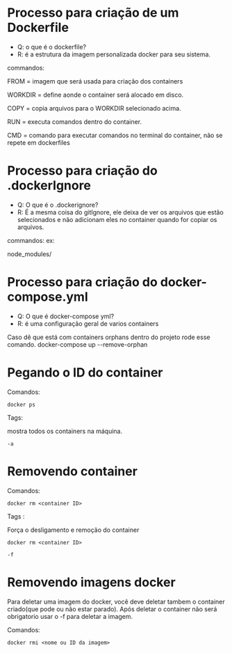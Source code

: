 # Processo para criação de um Dockerfile

- Q: o que é o dockerfile?
- R: é a estrutura da imagem personalizada docker para seu sistema.

commandos:

FROM = imagem que será usada para criação dos containers

WORKDIR = define aonde o container será alocado em disco.

COPY = copia arquivos para o WORKDIR selecionado acima.

RUN = executa comandos dentro do container.

CMD = comando para executar comandos no terminal do container, não se repete em dockerfiles

# Processo para criação do .dockerIgnore

- Q: O que é o .dockerignore?
- R: É a mesma coisa do gitIgnore, ele deixa de ver os arquivos que estão selecionados e não adicionam eles no container quando for copiar os arquivos.

commandos:
ex:

node_modules/

# Processo para criação do docker-compose.yml

- Q: O que é docker-compose yml?
- R: é uma configuração geral de varios containers


Caso dê que está com containers orphans dentro do projeto rode esse comando.
docker-compose up --remove-orphan

# Pegando o ID do container

Comandos:

``` docker ps ```

Tags:

mostra todos os containers na máquina.

``` -a ``` 


# Removendo container

Comandos:

``` docker rm <container ID> ```

Tags :

Força o desligamento e remoção do container

``` docker rm <container ID> ```

``` -f ```

# Removendo imagens docker

Para deletar uma imagem do docker, você deve deletar tambem o container criado(que pode ou não estar parado). Após deletar o container não será obrigatorio usar o -f para deletar a imagem.

Comandos:

``` docker rmi <nome ou ID da imagem> ```
